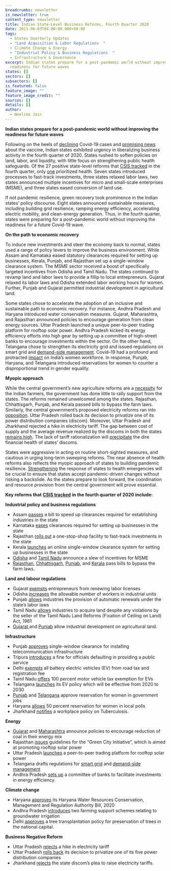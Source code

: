 ```yaml
---
breadcrumbs: newsletter
is_newsletter: true
content_type: newsletter
title: Indian State-Level Business Reforms, Fourth Quarter 2020
date: 2021-06-03T04:00:00.000+00:00
tags:
  - States Quarterly Updates
  - "Land Acquisition & Labor Regulations  "
  - Climate Change & Energy
  - "Industrial Policy & Business Regulations  "
  - Infrastructure & Governance  
excerpt: Indian states prepare for a post-pandemic world without improving the
  readiness for future waves
states: []
sectors: []
subsectors: []
is_featured: false
feature_image: ""
feature_image_credit: ""
sources: []
details: []
author:
  - Neelima Jain
---
```

**Indian states prepare for a post-pandemic world without improving the readiness for future waves**

Following on the heels of [declining](https://urldefense.com/v3/__https:/www.sciencemag.org/news/2020/10/indias-covid-19-cases-have-declined-rapidly-herd-immunity-still-far-away-scientists-say__;!!KRhing!PRalafdKV2hs6QYOkh0mg6S5r6oGABTK158KrRQ9g02LZGGjPk1olxbTws0$) Covid-19 cases and [promising news](https://urldefense.com/v3/__https:/www.theguardian.com/world/2020/nov/09/covid-19-vaccine-candidate-effective-pfizer-biontech__;!!KRhing!PRalafdKV2hs6QYOkh0mg6S5r6oGABTK158KrRQ9g02LZGGjPk1ouiuKNlY$) about the vaccine, Indian states exhibited urgency in liberalizing business activity in the fourth quarter of 2020. States rushed to soften policies on land, labor, and liquidity, with little focus on strengthening public health safeguards. Of the 27 positive state-level reforms that [CSIS tracked](https://indianstates.csis.org/newsletter/) in the fourth quarter, only [one](https://urldefense.com/v3/__https:/www.telegraphindia.com/jharkhand/jharkhand-notifies-workplace-policy-on-tuberculosis/cid/1801549__;!!KRhing!PRalafdKV2hs6QYOkh0mg6S5r6oGABTK158KrRQ9g02LZGGjPk1oaefdW-4$) prioritized health. Seven states introduced processes to fast-track investments, three states relaxed labor laws, two states announced multiple incentives for micro and small-scale enterprises (MSME), and three states eased conversion of land use.

If not pandemic resilience, green recovery took prominence in the Indian states’ policy discourse. Eight states announced sustainable measures, including building grid resilience, ramping energy efficiency, accelerating electric mobility, and clean-energy generation. Thus, in the fourth quarter, states were preparing for a post-pandemic world without improving the readiness for a future Covid-19 wave.

**On the path to economic recovery**

To induce new investments and steer the economy back to normal, states used a range of policy levers to improve the business environment. While Assam and Karnataka eased statutory clearances required for setting up businesses, Kerala, Punjab, and Rajasthan set up a single-window clearance system. The MSME sector received a boost of specifically targeted incentives from Odisha and Tamil Nadu. The states continued to revamp land and labor laws to provide a fillip to local entrepreneurs. Gujarat relaxed its labor laws and Odisha extended labor working hours for women. Further, Punjab and Gujarat permitted industrial development in agricultural land.

Some states chose to accelerate the adoption of an inclusive and sustainable path to economic recovery. For instance, Andhra Pradesh and Haryana introduced water conservation measures. Gujarat, Maharashtra, and Rajasthan announced policies to encourage generation from clean energy sources. Uttar Pradesh launched a unique peer-to-peer trading platform for rooftop solar power. Andhra Pradesh kicked its energy efficiency efforts into high gear by setting up a committee of high-street banks to encourage investments within the sector. On the other hand, Telangana chose to strengthen its electricity grid and issued regulations on smart grid and [demand-side management](https://urldefense.com/v3/__https:/mercomindia.com/telangana-framework-demand-side-management/__;!!KRhing!PRalafdKV2hs6QYOkh0mg6S5r6oGABTK158KrRQ9g02LZGGjPk1oGKESD-E$). Covid–19 had a profound and protracted [impact](https://urldefense.com/v3/__https:/www.business-standard.com/article/current-affairs/covid-impact-women-workforce-disappearing-most-affected-in-urban-india-120121500259_1.html__;!!KRhing!PRalafdKV2hs6QYOkh0mg6S5r6oGABTK158KrRQ9g02LZGGjPk1oJVn5oAI$) on India’s women workforce. In response, Punjab, Haryana, and Telangana introduced reservations for women to counter a disproportional trend in gender equality.

**Myopic approach**

While the central government’s new agriculture reforms are a [necessity](https://urldefense.com/v3/__https:/thediplomat.com/2020/12/indias-new-farm-laws-reform-resistance-and-the-road-to-reconciliation/__;!!KRhing!PRalafdKV2hs6QYOkh0mg6S5r6oGABTK158KrRQ9g02LZGGjPk1oCalvJ2A$) for the Indian farmers, the government has done little to rally support from the states. The reforms remained unwelcomed among the states. Rajasthan, Chhattisgarh, Punjab, and Kerala passed bills to bypass the farm laws. Similarly, the central government’s proposed electricity reforms ran into [opposition](https://urldefense.com/v3/__https:/www.newindianexpress.com/business/2020/jul/09/11-states-1-ut-oppose-electricity-amendment-bill-2020-says-aipef-2167546.html__;!!KRhing!PRalafdKV2hs6QYOkh0mg6S5r6oGABTK158KrRQ9g02LZGGjPk1omNkgy94$). Uttar Pradesh rolled back its decision to privatize one of its power distribution companies (discom). Moreover, Uttar Pradesh and Jharkhand rejected a hike in electricity tariff. The gap between cost of supply and the average revenue realized by the discoms in both the states [remains high](https://urldefense.com/v3/__https:/nipfp.org.in/media/medialibrary/2021/03/WP_333_2021.pdf__;!!KRhing!PRalafdKV2hs6QYOkh0mg6S5r6oGABTK158KrRQ9g02LZGGjPk1o-g5imUc$). The lack of tariff rationalization will [precipitate](https://urldefense.com/v3/__https:/ieefa.org/wp-content/uploads/2020/08/The-Curious-Case-of-Indias-Discoms_August-2020.pdf__;!!KRhing!PRalafdKV2hs6QYOkh0mg6S5r6oGABTK158KrRQ9g02LZGGjPk1oYKmCBpc$) the dire financial health of states’ discoms.

States were aggressive in acting on routine short-sighted measures, and cautious in urging long-term sweeping reforms. The near absence of health reforms also reflects the myopic approach of states to building pandemic resilience. [Strengthening](https://urldefense.com/v3/__https:/www.livemint.com/news/india/covid-19-what-india-learnt-about-health-emergency-preparedness-11605091269629.html__;!!KRhing!PRalafdKV2hs6QYOkh0mg6S5r6oGABTK158KrRQ9g02LZGGjPk1oC1XuiDA$) the response of states to health emergencies will be crucial to ensure that states accept pandemic-driven changes without risking a backslide. As the states prepare to look forward, the coordination and resource provision from the central government will prove essential.

**Key reforms that** [**CSIS tracked**](https://indianstates.csis.org/newsletter/) **in the fourth quarter of 2020 include:**

**Industrial policy and business regulations**

* Assam [passes](https://urldefense.com/v3/__https:/www.business-standard.com/article/economy-policy/assam-assembly-passes-bill-to-clear-industrial-applications-without-delay-120123001267_1.html__;!!KRhing!PRalafdKV2hs6QYOkh0mg6S5r6oGABTK158KrRQ9g02LZGGjPk1oyAMeoRg$) a bill to speed up clearances required for establishing industries in the state
* Karnataka [eases](https://urldefense.com/v3/__https:/economictimes.indiatimes.com/news/economy/policy/karnataka-govt-launches-affidavit-based-approval-system-for-ease-of-doing-business/articleshow/79851356.cms__;!!KRhing!PRalafdKV2hs6QYOkh0mg6S5r6oGABTK158KrRQ9g02LZGGjPk1o_Uc1aPI$) clearances required for setting up businesses in the state
* Rajasthan [rolls out](https://urldefense.com/v3/__https:/www.outlookindia.com/newsscroll/gehlot-launches-one-stop-shop-facility-for-single-window-clearance-for-investors/1995606__;!!KRhing!PRalafdKV2hs6QYOkh0mg6S5r6oGABTK158KrRQ9g02LZGGjPk1oDsaAGOg$) a one-stop-shop facility to fast-track investments in the state
* Kerala [launches](https://urldefense.com/v3/__https:/www.newindianexpress.com/cities/thiruvananthapuram/2020/sep/30/ease-of-doing-business-kerala-govt-launches-kswift-20-2203703.html__;!!KRhing!PRalafdKV2hs6QYOkh0mg6S5r6oGABTK158KrRQ9g02LZGGjPk1oEr1mz3w$) an online single-window clearance system for setting up businesses in the state
* [Odisha](https://urldefense.com/v3/__https:/thelogicalindian.com/good-governance/odisha-govt-msme-package-25518__;!!KRhing!PRalafdKV2hs6QYOkh0mg6S5r6oGABTK158KrRQ9g02LZGGjPk1odvIamc8$) and [Tamil Nadu](https://urldefense.com/v3/__https:/timesofindia.indiatimes.com/city/chennai/tamil-nadu-announces-stamp-duty-and-registration-fee-relaxations-for-msmes/articleshow/79065094.cms__;!!KRhing!PRalafdKV2hs6QYOkh0mg6S5r6oGABTK158KrRQ9g02LZGGjPk1oDwspuGI$) announce a slew of incentives for MSME
* [Rajasthan](https://urldefense.com/v3/__https:/www.dnaindia.com/india/report-after-punjab-rajasthan-becomes-second-state-to-introduce-bills-to-counteract-impact-of-centre-s-farm-laws-2853505__;!!KRhing!PRalafdKV2hs6QYOkh0mg6S5r6oGABTK158KrRQ9g02LZGGjPk1oH24KgNQ$), [Chhattisgarh](https://urldefense.com/v3/__https:/timesofindia.indiatimes.com/india/chhattisgarh-assembly-passes-bill-to-ensure-msp-protect-farmers/articleshow/78903104.cms__;!!KRhing!PRalafdKV2hs6QYOkh0mg6S5r6oGABTK158KrRQ9g02LZGGjPk1oVvsNj3g$), [Punjab](https://urldefense.com/v3/__https:/www.tribuneindia.com/news/punjab/punjab-passes-bills-to-bypass-central-farm-laws-158659__;!!KRhing!PRalafdKV2hs6QYOkh0mg6S5r6oGABTK158KrRQ9g02LZGGjPk1oogIFm2A$), and [Kerala](https://urldefense.com/v3/__https:/www.barandbench.com/news/law-policy/kerala-assembly-passes-unanimous-resolution-against-three-farm-laws-lone-bjp-mla-o-rajagopal-does-not-oppose__;!!KRhing!PRalafdKV2hs6QYOkh0mg6S5r6oGABTK158KrRQ9g02LZGGjPk1oKRntLqU$) pass bills to bypass the farm laws.

**Land and labour regulations**

* Gujarat [exempts](https://urldefense.com/v3/__https:/www.ndtv.com/business/gujarat-government-relaxes-labour-laws-to-attract-investment-2331367__;!!KRhing!PRalafdKV2hs6QYOkh0mg6S5r6oGABTK158KrRQ9g02LZGGjPk1oZqpnaWI$) entrepreneurs from renewing labor licenses
* Odisha [increases](https://urldefense.com/v3/__https:/www.newindianexpress.com/states/odisha/2020/nov/25/odisha-assembly-passes-threebills-to-boost-industrial-growth-2227846.html__;!!KRhing!PRalafdKV2hs6QYOkh0mg6S5r6oGABTK158KrRQ9g02LZGGjPk1ojLryvzU$) the allowable number of workers in industrial units
* Punjab [allows](https://urldefense.com/v3/__https:/www.tribuneindia.com/news/punjab/punjab-to-amend-inter-state-migrant-rules-to-avail-2-pc-additional-borrowings-172213__;!!KRhing!PRalafdKV2hs6QYOkh0mg6S5r6oGABTK158KrRQ9g02LZGGjPk1oCaJTFdI$) industries the provision of automatic renewals under the state’s labor laws
* Tamil Nadu [allows](https://urldefense.com/v3/__https:/www.thehindu.com/news/national/tamil-nadu/industrial-units-can-now-buy-land-irrespective-of-violation-by-seller/article32999666.ece__;!!KRhing!PRalafdKV2hs6QYOkh0mg6S5r6oGABTK158KrRQ9g02LZGGjPk1oCEpgxMw$) industries to acquire land despite any violations by the seller of the Tamil Nadu Land Reforms (Fixation of Ceiling on Land) Act, 1961
* [Gujarat ](https://urldefense.com/v3/__https:/timesofindia.indiatimes.com/city/ahmedabad/state-to-permit-realtors-buy-agri-land-for-affordable-housing/articleshow/78726885.cms__;!!KRhing!PRalafdKV2hs6QYOkh0mg6S5r6oGABTK158KrRQ9g02LZGGjPk1o4hDgCV4$)and [Punjab](https://urldefense.com/v3/__https:/www.outlookindia.com/newsscroll/punjab-cm-okays-industrial-development-in-agricultural-mixeduse-land/1961116__;!!KRhing!PRalafdKV2hs6QYOkh0mg6S5r6oGABTK158KrRQ9g02LZGGjPk1o6xof5Zk$) allow industrial development on agricultural land.

**Infrastructure**

* Punjab [approves](https://urldefense.com/v3/__http:/www.punjabtribune.com/news/252073-punjab-cabinet-okays-new-single-window-policy-to-boost-telecom-infrastructure-for-promoting-it-e-commerce-e-governance.aspx__;!!KRhing!PRalafdKV2hs6QYOkh0mg6S5r6oGABTK158KrRQ9g02LZGGjPk1op8_g6OU$) single-window clearance for installing telecommunication infrastructure
* Tripura [introduces](https://urldefense.com/v3/__https:/timesofindia.indiatimes.com/city/agartala/tripura-scheme-to-speed-up-public-services/articleshow/79337584.cms__;!!KRhing!PRalafdKV2hs6QYOkh0mg6S5r6oGABTK158KrRQ9g02LZGGjPk1oJKspzzQ$) a fine for officials defaulting in providing a public service
* Delhi [exempts](https://urldefense.com/v3/__https:/mercomindia.com/no-road-tax-electric-vehicles-delhi/__;!!KRhing!PRalafdKV2hs6QYOkh0mg6S5r6oGABTK158KrRQ9g02LZGGjPk1oMTBFIR8$) all battery electric vehicles (EV) from road tax and registration fee
* Tamil Nadu [offers](https://urldefense.com/v3/__https:/www.business-standard.com/article/economy-policy/tamil-nadu-grants-100-vehicle-tax-waiver-to-evs-plans-dedicated-park-120110201467_1.html__;!!KRhing!PRalafdKV2hs6QYOkh0mg6S5r6oGABTK158KrRQ9g02LZGGjPk1oXUu1_Cs$) 100 percent motor vehicle tax exemption for EVs
* Telangana [launches](https://urldefense.com/v3/__https:/auto.hindustantimes.com/auto/news/telangana-electric-vehicle-policy-launched-key-highlights-41604042420437.html__;!!KRhing!PRalafdKV2hs6QYOkh0mg6S5r6oGABTK158KrRQ9g02LZGGjPk1ojYXEgt0$) its EV policy which will be effective from 2020 to 2030
* [Punjab](https://urldefense.com/v3/__https:/theprint.in/india/punjab-approves-33-quota-for-women-for-direct-recruitment-in-state-civil-services/523845/__;!!KRhing!PRalafdKV2hs6QYOkh0mg6S5r6oGABTK158KrRQ9g02LZGGjPk1oSqYSqyY$) and [Telangana](https://urldefense.com/v3/__https:/timesofindia.indiatimes.com/city/hyderabad/hyderabad-bill-to-provide-50-reservation-for-women-in-ghmc-passed/articleshow/78643238.cms__;!!KRhing!PRalafdKV2hs6QYOkh0mg6S5r6oGABTK158KrRQ9g02LZGGjPk1ombsZD4E$) approve reservation for women in government jobs
* Haryana [allows](https://urldefense.com/v3/__https:/indianexpress.com/article/cities/chandigarh/women-get-50-participation-in-panchayat-elections-in-haryana-6985314/__;!!KRhing!PRalafdKV2hs6QYOkh0mg6S5r6oGABTK158KrRQ9g02LZGGjPk1oDpGH9M0$) 50 percent reservation for women in local polls
* Jharkhand [notifies](https://urldefense.com/v3/__https:/www.telegraphindia.com/jharkhand/jharkhand-notifies-workplace-policy-on-tuberculosis/cid/1801549__;!!KRhing!PRalafdKV2hs6QYOkh0mg6S5r6oGABTK158KrRQ9g02LZGGjPk1oaefdW-4$) a workplace policy on Tuberculosis.

**Energy**

* [Gujarat](https://urldefense.com/v3/__https:/energy.economictimes.indiatimes.com/news/renewable/gujarat-announces-new-solar-power-policy-2021/80012175__;!!KRhing!PRalafdKV2hs6QYOkh0mg6S5r6oGABTK158KrRQ9g02LZGGjPk1o8_Z93XA$) and [Maharashtra](https://urldefense.com/v3/__https:/www.freepressjournal.in/mumbai/maharashtra-cabinet-clears-non-conventional-energy-policy__;!!KRhing!PRalafdKV2hs6QYOkh0mg6S5r6oGABTK158KrRQ9g02LZGGjPk1oj3e8WhE$) announce policies to encourage reduction of coal in their energy mix
* Rajasthan [issues](https://urldefense.com/v3/__https:/energy.economictimes.indiatimes.com/news/renewable/rajasthan-new-impetus-to-make-cities-green-with-rooftop-solar-panels/78397000__;!!KRhing!PRalafdKV2hs6QYOkh0mg6S5r6oGABTK158KrRQ9g02LZGGjPk1okCvwC_c$) guidelines for the “Green City Initiative”, which is aimed at promoting rooftop solar power
* Uttar Pradesh [launches](https://urldefense.com/v3/__https:/mercomindia.com/uttar-pradesh-blockchain-rooftop-solar-trading/__;!!KRhing!PRalafdKV2hs6QYOkh0mg6S5r6oGABTK158KrRQ9g02LZGGjPk1o0xd1f7I$) a peer-to-peer trading platform for rooftop solar power
* Telangana drafts regulations for [smart grid](https://urldefense.com/v3/__https:/mercomindia.com/telangana-drafts-integration-smart-grid/__;!!KRhing!PRalafdKV2hs6QYOkh0mg6S5r6oGABTK158KrRQ9g02LZGGjPk1oTbpn3Yo$) and [demand-side management](https://urldefense.com/v3/__https:/mercomindia.com/telangana-framework-demand-side-management/__;!!KRhing!PRalafdKV2hs6QYOkh0mg6S5r6oGABTK158KrRQ9g02LZGGjPk1oGKESD-E$)
* Andhra Pradesh [sets up](https://urldefense.com/v3/__https:/energy.economictimes.indiatimes.com/news/power/andhra-pradesh-panel-set-up-to-aid-energy-efficiency-projects/79240492__;!!KRhing!PRalafdKV2hs6QYOkh0mg6S5r6oGABTK158KrRQ9g02LZGGjPk1oB_nxEg8$) a committee of banks to facilitate investments in energy efficiency.

**Climate change**

* Haryana [approves](https://urldefense.com/v3/__https:/indianexpress.com/article/cities/chandigarh/haryana-withdraws-pvt-jobs-quota-ordinance-approves-water-conservation-authority-6758245/__;!!KRhing!PRalafdKV2hs6QYOkh0mg6S5r6oGABTK158KrRQ9g02LZGGjPk1oRIMipaM$) its Haryana Water Resources Conservation, Management and Regulation Authority Bill, 2020
* Andhra Pradesh [introduces](https://urldefense.com/v3/__https:/www.deccanherald.com/national/south/jagan-govt-to-dig-free-borewells-provide-motors-to-needy-farmers-in-andhra-pradesh-894275.html__;!!KRhing!PRalafdKV2hs6QYOkh0mg6S5r6oGABTK158KrRQ9g02LZGGjPk1oX5x5xEI$) two farming support schemes relating to groundwater irrigation
* Delhi [approves](https://urldefense.com/v3/__https:/www.thehindu.com/news/cities/Delhi/delhi-cabinet-gives-nod-for-tree-transplantation-policy/article32817172.ece__;!!KRhing!PRalafdKV2hs6QYOkh0mg6S5r6oGABTK158KrRQ9g02LZGGjPk1oHwmIKr4$) a tree transplantation policy for preservation of trees in the national capital.

**Business Negative Reform**

* Uttar Pradesh [rejects](https://urldefense.com/v3/__https:/www.hindustantimes.com/lucknow/diwali-cheer-no-power-tarrif-hike-slabs-unchanged-in-uttar-pradesh/story-HZKyRMNnMhV0Anp3KHagIJ.html__;!!KRhing!PRalafdKV2hs6QYOkh0mg6S5r6oGABTK158KrRQ9g02LZGGjPk1owSEKhow$) a hike in electricity tariff
* Uttar Pradesh [rolls back](https://urldefense.com/v3/__https:/www.business-standard.com/article/economy-policy/up-govt-rolls-back-decision-to-privatise-power-distribution-companies-120100601627_1.html__;!!KRhing!PRalafdKV2hs6QYOkh0mg6S5r6oGABTK158KrRQ9g02LZGGjPk1oijKayTM$) its decision to privatize one of its five power distribution companies
* Jharkhand [rejects](https://urldefense.com/v3/__https:/www.telegraphindia.com/jharkhand/no-increase-in-power-tariffs-rules-state-regulator/cid/1793675__;!!KRhing!PRalafdKV2hs6QYOkh0mg6S5r6oGABTK158KrRQ9g02LZGGjPk1oORwmKFc$) the state discom’s plea to raise electricity tariffs.
